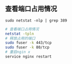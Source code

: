 ## 查看端口占用情况

`sudo netstat -nlp | grep 389`

```bash
# 查看端口占用情况
netstat -tpln
# 释放占用的端口
sudo fuser -k 443/tcp
sudo fuser -k 80/tcp
# 重启ngin x
service nginx restart
```



